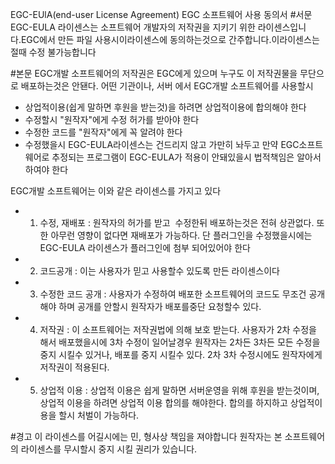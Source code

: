 EGC-EUlA(end-user License Agreement) EGC 소프트웨어 사용 동의서
#서문
EGC-EULA 라이센스는 소프트웨어 개발자의 저작권을 지키기 위한 라이센스입니다.EGC에서 만든 파일 사용시이라이센스에 동의하는것으로 간주합니다.이라이센스는 절때 수정 불가능합니다

#본문
EGC개발 소프트웨어의 저작권은 EGC에게 있으며 누구도 이 저작권물을 무단으로 배포하는것은 안됀다. 어떤 기관이나, 서버 에서 EGC개발 소프트웨어를 사용할시 
- 상업적이용(쉽게 말하면 후원을 받는것)을 하려면 상업적이용에 합의해야 한다
- 수정할시 "원작자"에게 수정 허가를 받아야 한다
- 수정한 코드를 "원작자"에게 꼭 알려야 한다
- 수정했을시 EGC-EULA라이센스는 건드리지 않고 가만히 놔두고 만약 EGC소프트웨어로 추정되는 프로그램이 EGC-EULA가 적용이 안돼있을시 법적책임은 알아서 하여야 한다

EGC개발 소프트웨어는 이와 같은 라이센스를 가지고 있다
- 1. 수정, 재배포 : 원작자의 허가를 받고  수정한뒤 배포하는것은 전혀 상관없다. 또한 아무런 영향이 없다면 재배포가 가능하다. 단 플러그인을 수정했을시에는 EGC-EULA 라이센스가 플러그인에 첨부 되어있어야 한다
- 2. 코드공개 : 이는 사용자가 믿고 사용할수 있도록 만든 라이센스이다
- 3. 수정한 코드 공개 : 사용자가 수정하여 배포한 소프트웨어의 코드도 무조건 공개해야 하며 공개를 안할시 원작자가 배포를중단 요청할수 있다.
- 4. 저작권 : 이 소프트웨어는 저작권법에 의해 보호 받는다. 사용자가 2차 수정을 해서 배포했을시에 3차 수정이 일어날경우 원작자는 2차든 3차든 모든 수정을 중지 시킬수 있거나, 배포를 중지 시킬수 있다. 2차 3차 수정시에도 원작자에게 저작권이 적용된다.
- 5. 상업적 이용 : 상업적 이용은 쉽게 말하면 서버운영을 위해 후원을 받는것이며, 상업적 이용을 하려면 상업적 이용 합의를 해야한다. 합의를 하지하고 상업적이용을 할시 처벌이 가능하다.

#경고
이 라이센스를 어길시에는 민, 형사상 책임을 져야합니다
원작자는 본 소프트웨어의 라이센스를 무시할시 중지 시킬 권리가 있습니다.
